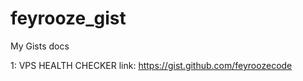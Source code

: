 # feyrooze_gist
My Gists docs

1: VPS HEALTH  CHECKER 
  link: https://gist.github.com/feyroozecode
